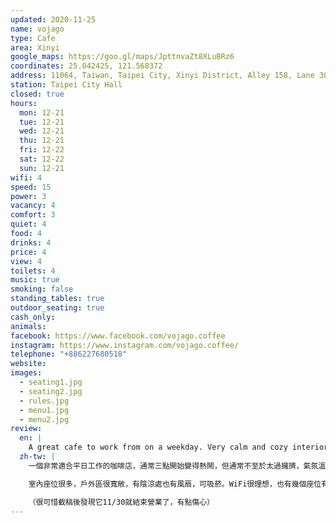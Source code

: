 ```yaml
---
updated: 2020-11-25
name: vojago
type: Cafe
area: Xinyi
google_maps: https://goo.gl/maps/JpttnvaZt8XLuBRz6
coordinates: 25.042425, 121.568372
address: 11064, Taiwan, Taipei City, Xinyi District, Alley 158, Lane 30, Yongji Road, 9號1樓
station: Taipei City Hall
closed: true
hours:
  mon: 12-21
  tue: 12-21
  wed: 12-21
  thu: 12-21
  fri: 12-22
  sat: 12-22
  sun: 12-21
wifi: 4
speed: 15
power: 3
vacancy: 4
comfort: 3
quiet: 4
food: 4
drinks: 4
price: 4
view: 4
toilets: 4
music: true
smoking: false
standing_tables: true
outdoor_seating: true
cash_only: 
animals: 
facebook: https://www.facebook.com/vojago.coffee
instagram: https://www.instagram.com/vojago.coffee/
telephone: "+886227680518"
website: 
images:
  - seating1.jpg
  - seating2.jpg
  - rules.jpg
  - menu1.jpg
  - menu2.jpg
review:
  en: |
    A great cafe to work from on a weekday. Very calm and cozy interior. Relaxing music. Friendly staff. The tea selection is small compared to the coffee selection, but the oolong black tea is really good. There's lots of seating inside, as well as an outdoor area with shade and fans. Good WiFi and power outlets at some seats. My only complaint would be that it would be nice if all the seats had cushions. Starts to get busy around 3pm but usually doesn't get too crowded. There is a large nice outdoor seating area (smoking allowed).
  zh-tw: |
    一個非常適合平日工作的咖啡店，通常三點開始變得熱鬧，但通常不至於太過擁擠，氣氛溫和安靜，音樂令人安心，而店員很親切。茶的選擇略少於咖啡，但烏龍紅茶非常好喝。

    室內座位很多，戶外區很寬敞，有陰涼處也有風扇，可吸菸。WiFi很理想，也有幾個座位有插座。小小的介意是希望所有的位置都有坐墊。

    （很可惜截稿後發現它11/30就結束營業了，有點傷心）
---
```

